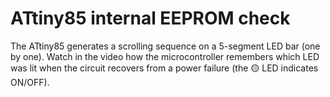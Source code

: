 # ATtiny85 internal EEPROM check
The ATtiny85 generates a scrolling sequence on a 5-segment LED bar (one by one). Watch in the video how the microcontroller remembers which LED was lit when the circuit recovers from a power failure (the 🟡 LED indicates ON/OFF).
